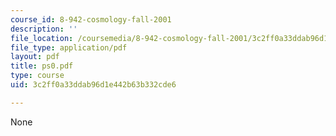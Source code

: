 ```yaml
---
course_id: 8-942-cosmology-fall-2001
description: ''
file_location: /coursemedia/8-942-cosmology-fall-2001/3c2ff0a33ddab96d1e442b63b332cde6_ps0.pdf
file_type: application/pdf
layout: pdf
title: ps0.pdf
type: course
uid: 3c2ff0a33ddab96d1e442b63b332cde6

---
```

None